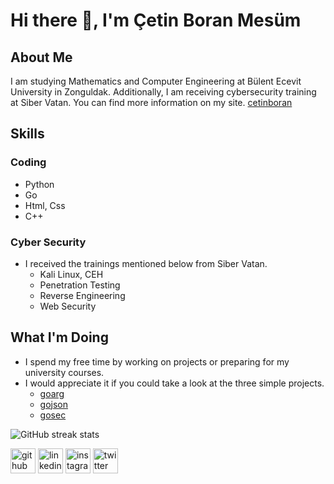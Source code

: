 # Hi there 👋, I'm Çetin Boran Mesüm

## About Me
I am studying Mathematics and Computer Engineering at Bülent Ecevit University in Zonguldak. Additionally, I am receiving cybersecurity training at Siber Vatan. You can find more information on my site. [cetinboran](https://cetinboran.github.io)

## Skills
### Coding
  + Python
  + Go
  + Html, Css
  + C++
### Cyber Security
+ I received the trainings mentioned below from Siber Vatan.
  + Kali Linux, CEH
  + Penetration Testing
  + Reverse Engineering
  + Web Security

## What I'm Doing
+ I spend my free time by working on projects or preparing for my university courses.
+ I would appreciate it if you could take a look at the three simple projects.
    + [goarg](https://github.com/cetinboran/goarg)
    + [gojson](https://github.com/cetinboran/gojson)
    + [gosec](https://github.com/cetinboran/GoSec)
 
![GitHub streak stats](https://streak-stats.demolab.com/?user=cetinboran)  

[<img src='https://cdn.jsdelivr.net/npm/simple-icons@3.0.1/icons/github.svg' alt='github' height='40'>](https://github.com/cetinboran)  [<img src='https://cdn.jsdelivr.net/npm/simple-icons@3.0.1/icons/linkedin.svg' alt='linkedin' height='40'>](https://www.linkedin.com/in/cetinboran-mesum/)  [<img src='https://cdn.jsdelivr.net/npm/simple-icons@3.0.1/icons/instagram.svg' alt='instagram' height='40'>](https://www.instagram.com/2023an_m/)  [<img src='https://cdn.jsdelivr.net/npm/simple-icons@3.0.1/icons/twitter.svg' alt='twitter' height='40'>](https://twitter.com/2023anM)  




